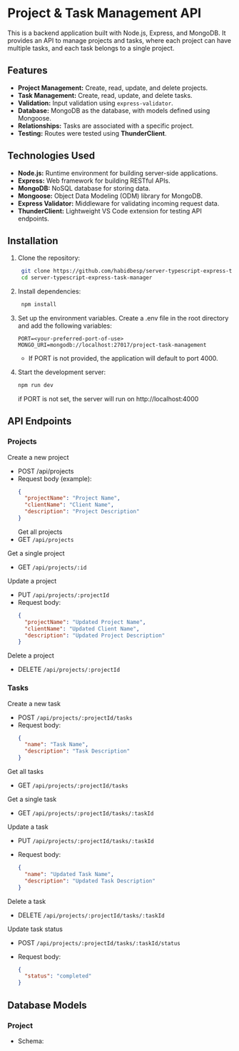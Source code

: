 # Project & Task Management API

This is a backend application built with Node.js, Express, and MongoDB. It provides an API to manage projects and tasks, where each project can have multiple tasks, and each task belongs to a single project.

## Features

- **Project Management:** Create, read, update, and delete projects.
- **Task Management:** Create, read, update, and delete tasks.
- **Validation:** Input validation using `express-validator`.
- **Database:** MongoDB as the database, with models defined using Mongoose.
- **Relationships:** Tasks are associated with a specific project.
- **Testing:** Routes were tested using **ThunderClient**.

## Technologies Used

- **Node.js:** Runtime environment for building server-side applications.
- **Express:** Web framework for building RESTful APIs.
- **MongoDB:** NoSQL database for storing data.
- **Mongoose:** Object Data Modeling (ODM) library for MongoDB.
- **Express Validator:** Middleware for validating incoming request data.
- **ThunderClient:** Lightweight VS Code extension for testing API endpoints.

## Installation

1. Clone the repository:

   ```bash
    git clone https://github.com/habidbesp/server-typescript-express-task-manager.git
    cd server-typescript-express-task-manager
   ```

2. Install dependencies:

   ```bash
    npm install
   ```

3. Set up the environment variables. Create a .env file in the root directory and add the following variables:

   ```env
   PORT=<your-preferred-port-of-use>
   MONGO_URI=mongodb://localhost:27017/project-task-management
   ```

   - If PORT is not provided, the application will default to port 4000.

4. Start the development server:

   ```bash
   npm run dev
   ```

   if PORT is not set, the server will run on http://localhost:4000

## API Endpoints

### Projects

Create a new project

- POST /api/projects
- Request body (example):
  ```json
  {
    "projectName": "Project Name",
    "clientName": "Client Name",
    "description": "Project Description"
  }
  ```
  Get all projects
- GET `/api/projects`

Get a single project

- GET `/api/projects/:id`

Update a project

- PUT `/api/projects/:projectId`
- Request body:
  ```json
  {
    "projectName": "Updated Project Name",
    "clientName": "Updated Client Name",
    "description": "Updated Project Description"
  }
  ```

Delete a project

- DELETE `/api/projects/:projectId`

### Tasks

Create a new task

- POST `/api/projects/:projectId/tasks`
- Request body:
  ```json
  {
    "name": "Task Name",
    "description": "Task Description"
  }
  ```

Get all tasks

- GET `/api/projects/:projectId/tasks`

Get a single task

- GET `/api/projects/:projectId/tasks/:taskId`

Update a task

- PUT `/api/projects/:projectId/tasks/:taskId`

- Request body:

  ```json
  {
    "name": "Updated Task Name",
    "description": "Updated Task Description"
  }
  ```

Delete a task

- DELETE `/api/projects/:projectId/tasks/:taskId`

Update task status

- POST `/api/projects/:projectId/tasks/:taskId/status`
- Request body:

  ```json
  {
    "status": "completed"
  }
  ```

## Database Models

### Project

- Schema:

  ```typescript

  ```
